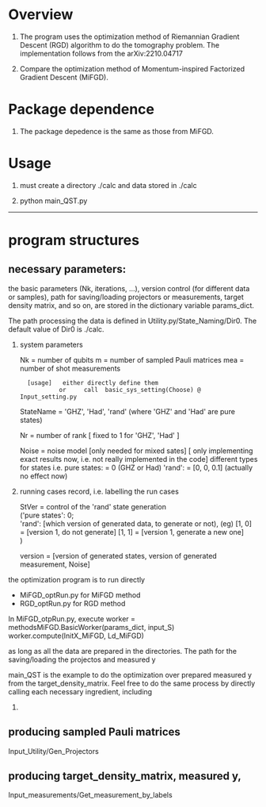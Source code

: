 # Overview

1. The program uses the optimization method of Riemannian Gradient Descent (RGD) algorithm to do the tomography problem.
   The implementation follows from the arXiv:2210.04717

2. Compare the optimization method of Momentum-inspired Factorized Gradient Descent (MiFGD).

# Package dependence
1. The package depedence is the same as those from MiFGD.



# Usage

1. must create a directory ./calc and data stored in ./calc

2. python main_QST.py

----
# program structures

## necessary parameters:

the basic parameters (Nk, iterations, ...), version control (for different data or samples), path for saving/loading projectors or measurements, target density matrix, and so on, are stored in the dictionary variable params_dict.

The path processing the data is defined in 
Utility.py/State_Naming/Dir0.
The default value of Dir0 is ./calc.





1. system parameters

   Nk    =  number of qubits
   m     =  number of sampled Pauli matrices
   mea   =  number of shot measurements

         [usage]   either directly define them
                  or     call  basic_sys_setting(Choose) @  Input_setting.py

   StateName  =  'GHZ',  'Had',  'rand'   (where 'GHZ' and 'Had' are pure states)

   Nr      =   number of rank  [  fixed to 1   for  'GHZ', 'Had'   ]
   
   Noise   =   noise model  [only needed for mixed sates]
         [  only implementing exact results now, i.e. not really implemented in the code]
         different types for states
         i.e.  pure states: = 0            (GHZ or Had)
               'rand':      = [0, 0, 0.1]  (actually no effect now)


2.  running cases record, i.e.  labelling the run cases 

	StVer   =  control of the 'rand' state generation   
   ('pure states': 0;  
    'rand': [which version of generated data, to generate or not), 
            (eg)  [1, 0] = [version 1, do not generate] 
                  [1, 1] = [version 1, generate a new one]         
   )

	version =  [version of generated states, version of generated measurement,  Noise]



the optimization program is to run directly
   - MiFGD_optRun.py   for MiFGD method
   - RGD_optRun.py     for  RGD  method

In MiFGD_otpRun.py, execute 
    worker = methodsMiFGD.BasicWorker(params_dict, input_S)
    worker.compute(InitX_MiFGD, Ld_MiFGD)


as long as all the data are prepared in the directories.
The path for the saving/loading the projectos and measured y 





main_QST is the example to do the optimization over prepared measured y from the target_density_matrix. Feel free to do the same process by directly calling each necessary ingredient, including

1. 


## producing sampled Pauli matrices 

Input_Utility/Gen_Projectors

## producing target_density_matrix, measured y, 

Input_measurements/Get_measurement_by_labels
